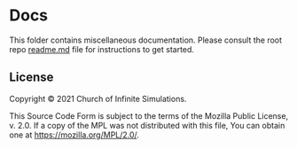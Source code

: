 # Docs

This folder contains miscellaneous documentation. Please consult the root repo [readme.md](../readme.md) file for instructions to get started.

## License

Copyright © 2021 Church of Infinite Simulations.

This Source Code Form is subject to the terms of the Mozilla Public License, v. 2.0. If a copy of the MPL was not distributed with this file, You can obtain one at <https://mozilla.org/MPL/2.0/>.
